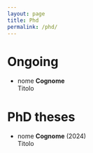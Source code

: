 ```yaml
---
layout: page
title: Phd
permalink: /phd/
---
```


<!---
COMMENTI
-->

# Ongoing

- nome **Cognome**  
Titolo



# PhD theses 

- nome **Cognome** (2024)  
Titolo



